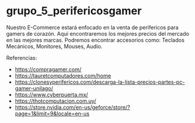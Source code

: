# grupo_5_perifericosgamer
Nuestro E-Commerce estará enfocado en la venta de perifericos para gamers de corazón.
Aquí encontraremos los mejores precios del mercado en las mejores marcas. 
Podremos encontrar accesorios  como: Teclados Mecánicos, Monitores, Mouses, Audio.



Referencias: 
- https://compragamer.com/
- https://tauretcomputadores.com/home
- https://clonesyperifericos.com/descarga-la-lista-precios-partes-pc-gamer-unilago/
- https://www.cyberpuerta.mx/
- https://thotcomputacion.com.uy/
- https://store.nvidia.com/en-us/geforce/store/?page=1&limit=9&locale=en-us
